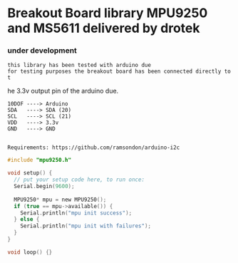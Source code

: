 # Breakout Board library MPU9250 and MS5611 delivered by drotek
### under development


	this library has been tested with arduino due
	for testing purposes the breakout board has been connected directly to t
he 3.3v output pin of the arduino due.

	10DOF ----> Arduino
	SDA   ----> SDA (20)
	SCL   ----> SCL (21)
	VDD   ----> 3.3v
	GND   ----> GND


	Requirements: https://github.com/ramsondon/arduino-i2c


```c
#include "mpu9250.h"

void setup() {
  // put your setup code here, to run once:
  Serial.begin(9600);
  
  MPU9250* mpu = new MPU9250();
  if (true == mpu->available()) {
    Serial.println("mpu init success");
  } else {
    Serial.println("mpu init with failures");
  }
}

void loop() {}
```
